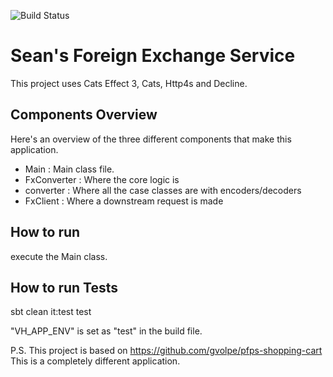 ![Build Status](https://codebuild.eu-west-1.amazonaws.com/badges?uuid=eyJlbmNyeXB0ZWREYXRhIjoiTkVYcmJnZWJEN3JzWU1ZMzBoUyt4UVg1bmo2ejByNndIQzUvVkZSaTA5NlRuMTkwb0tPUzNKV0l5bnFxQWNHOTJuY0Z0Qkx3U0VvQURJbHQrUHJtcmRJPSIsIml2UGFyYW1ldGVyU3BlYyI6IjBMTnh3VjdOdXlmUFUzQUciLCJtYXRlcmlhbFNldFNlcmlhbCI6MX0%3D&branch=master)

Sean's Foreign Exchange Service
=============
This project uses Cats Effect 3, Cats, Http4s and Decline.

## Components Overview
Here's an overview of the three different components that make this application.

- Main : Main class file.
- FxConverter : Where the core logic is
- converter : Where all the case classes are with encoders/decoders
- FxClient : Where a downstream request is made

## How to run
execute the Main class.

## How to run Tests
sbt clean it:test test

"VH_APP_ENV" is set as "test" in the build file.

P.S. This project is based on https://github.com/gvolpe/pfps-shopping-cart
This is a completely different application.